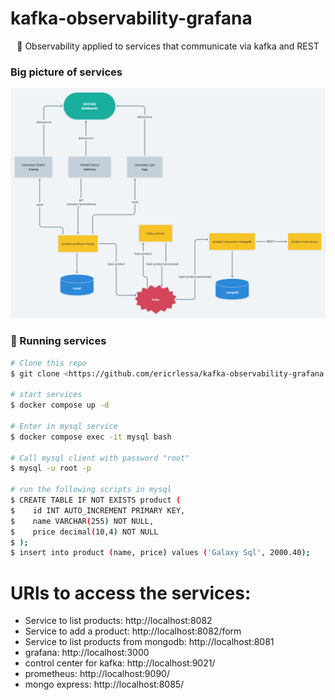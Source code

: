 # kafka-observability-grafana

<p align="center">🚀 Observability applied to services that communicate via kafka and REST</p>

### Big picture of services 

![enter image description here](https://github.com/ericrlessa/kafka-observability-grafana/raw/main/arquitecture.png)

### 🎲 Running services

```bash
# Clone this repo
$ git clone <https://github.com/ericrlessa/kafka-observability-grafana.git>

# start services
$ docker compose up -d

# Enter in mysql service
$ docker compose exec -it mysql bash

# Call mysql client with password "root"
$ mysql -u root -p

# run the following scripts in mysql
$ CREATE TABLE IF NOT EXISTS product (
$    id INT AUTO_INCREMENT PRIMARY KEY,
$    name VARCHAR(255) NOT NULL,
$    price decimal(10,4) NOT NULL
$ );
$ insert into product (name, price) values ('Galaxy Sql', 2000.40);
```

# URls to access the services:

- Service to list products: http://localhost:8082
- Service to add a product: http://localhost:8082/form
- Service to list products from mongodb: http://localhost:8081
- grafana: http://localhost:3000
- control center for kafka: http://localhost:9021/
- prometheus: http://localhost:9090/
- mongo express: http://localhost:8085/
